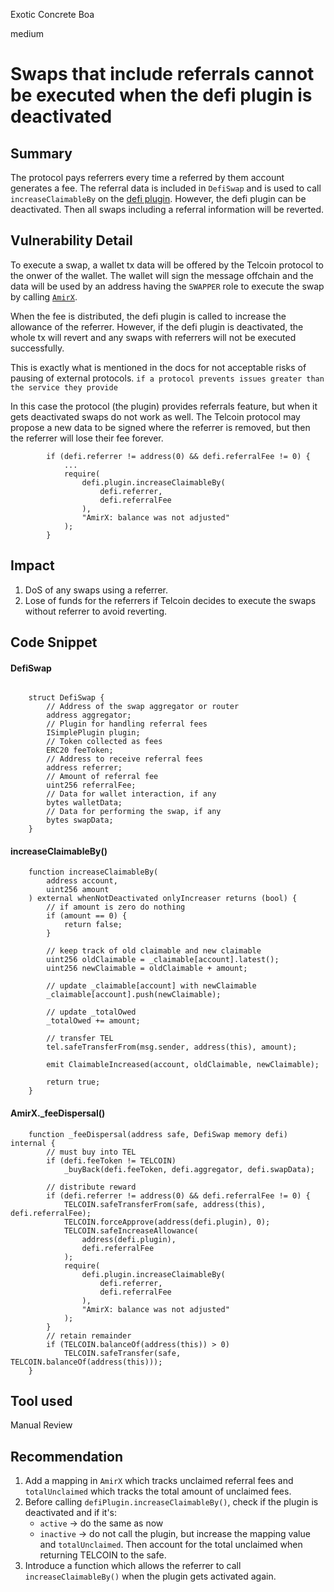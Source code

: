 Exotic Concrete Boa

medium

# Swaps that include referrals cannot be executed when the defi plugin is deactivated

## Summary
The protocol pays referrers every time a referred by them account generates a fee. The referral data is included in `DefiSwap` and is used to call `increaseClaimableBy` on the [defi plugin](https://polygonscan.com/address/0x512b99ee6fae44f13b70184a81db72df84524459#code). However, the defi plugin can be deactivated. Then all swaps including a referral information will be reverted.

## Vulnerability Detail
To execute a swap, a wallet tx data will be offered by the Telcoin protocol to the onwer of the wallet. The wallet will sign the message offchain and the data will be used by an address having the `SWAPPER` role to execute the swap by calling [`AmirX`](https://github.com/sherlock-audit/2024-02-telcoin-platform-audit-update/blob/21920190e0772afa18e7f856a036fea3ef5b9635/telcoin-contracts/contracts/swap/AmirX.sol#L103-L112).

When the fee is distributed, the defi plugin is called to increase the allowance of the referrer. However, if the defi plugin is deactivated, the whole tx will revert and any swaps with referrers will not be executed successfully. 

This is exactly what is mentioned in the docs for not acceptable risks of pausing of external protocols.
`if a protocol prevents issues greater than the service they provide`

In this case the protocol (the plugin) provides referrals feature, but when it gets deactivated swaps do not work as well. 
The Telcoin protocol may propose a new data to be signed where the referrer is removed, but then the referrer will lose their fee forever.

```solidity
        if (defi.referrer != address(0) && defi.referralFee != 0) {
            ...
            require(
                defi.plugin.increaseClaimableBy(
                    defi.referrer,
                    defi.referralFee
                ),
                "AmirX: balance was not adjusted"
            );
        }
```

## Impact
1. DoS of any swaps using a referrer.
2. Lose of funds for the referrers if Telcoin decides to execute the swaps without referrer to avoid reverting.

## Code Snippet

#### DefiSwap
```solidity

    struct DefiSwap {
        // Address of the swap aggregator or router
        address aggregator;
        // Plugin for handling referral fees
        ISimplePlugin plugin;
        // Token collected as fees
        ERC20 feeToken;
        // Address to receive referral fees
        address referrer;
        // Amount of referral fee
        uint256 referralFee;
        // Data for wallet interaction, if any
        bytes walletData;
        // Data for performing the swap, if any
        bytes swapData;
    }

```

#### increaseClaimableBy()
```solidity
    function increaseClaimableBy(
        address account,
        uint256 amount
    ) external whenNotDeactivated onlyIncreaser returns (bool) {
        // if amount is zero do nothing
        if (amount == 0) {
            return false;
        }

        // keep track of old claimable and new claimable
        uint256 oldClaimable = _claimable[account].latest();
        uint256 newClaimable = oldClaimable + amount;

        // update _claimable[account] with newClaimable
        _claimable[account].push(newClaimable);

        // update _totalOwed
        _totalOwed += amount;

        // transfer TEL
        tel.safeTransferFrom(msg.sender, address(this), amount);

        emit ClaimableIncreased(account, oldClaimable, newClaimable);

        return true;
    }
```

#### AmirX._feeDispersal()
```solidity
    function _feeDispersal(address safe, DefiSwap memory defi) internal {
        // must buy into TEL
        if (defi.feeToken != TELCOIN)
            _buyBack(defi.feeToken, defi.aggregator, defi.swapData);

        // distribute reward
        if (defi.referrer != address(0) && defi.referralFee != 0) {
            TELCOIN.safeTransferFrom(safe, address(this), defi.referralFee);
            TELCOIN.forceApprove(address(defi.plugin), 0);
            TELCOIN.safeIncreaseAllowance(
                address(defi.plugin),
                defi.referralFee
            );
            require(
                defi.plugin.increaseClaimableBy(
                    defi.referrer,
                    defi.referralFee
                ),
                "AmirX: balance was not adjusted"
            );
        }
        // retain remainder
        if (TELCOIN.balanceOf(address(this)) > 0)
            TELCOIN.safeTransfer(safe, TELCOIN.balanceOf(address(this)));
    }
```

## Tool used

Manual Review

## Recommendation
1. Add a mapping in `AmirX` which tracks unclaimed referral fees and `totalUnclaimed` which tracks the total amount of unclaimed fees.
2. Before calling `defiPlugin.increaseClaimableBy()`, check if the plugin is deactivated and if it's:
    - `active` -> do the same as now
    - `inactive` -> do not call the plugin, but increase the mapping value and `totalUnclaimed`. Then account for the total unclaimed when returning TELCOIN to the safe.
3. Introduce a function which allows the referrer to call `increaseClaimableBy()` when the plugin gets activated again.
